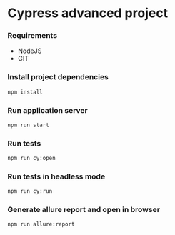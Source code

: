 # Cypress advanced project

### Requirements
- NodeJS
- GIT

### Install project dependencies

```bash
npm install
```

### Run application server

```bash
npm run start
```

### Run tests

```bash
npm run cy:open
```

### Run tests in headless mode

```bash
npm run cy:run
```

### Generate allure report and open in browser

```bash
npm run allure:report
```
